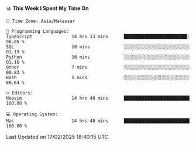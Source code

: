 <!--START_SECTION:waka-->
📊 **This Week I Spent My Time On** 

```text
🕑︎ Time Zone: Asia/Makassar

💬 Programming Languages: 
TypeScript               14 hrs 13 mins      ████████████████████████░   96.05 % 
SQL                      10 mins             ░░░░░░░░░░░░░░░░░░░░░░░░░   01.19 % 
Python                   10 mins             ░░░░░░░░░░░░░░░░░░░░░░░░░   01.16 % 
Other                    7 mins              ░░░░░░░░░░░░░░░░░░░░░░░░░   00.83 % 
Bash                     5 mins              ░░░░░░░░░░░░░░░░░░░░░░░░░   00.64 % 

🔥 Editors: 
Neovim                   14 hrs 48 mins      █████████████████████████   100.00 % 

💻 Operating System: 
Mac                      14 hrs 48 mins      █████████████████████████   100.00 % 
```


 Last Updated on 17/02/2025 18:40:15 UTC
<!--END_SECTION:waka-->
